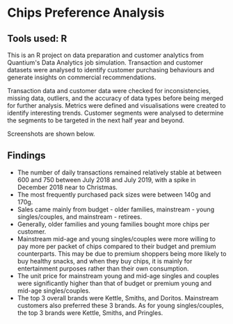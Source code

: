 # Chips Preference Analysis

## Tools used: R

This is an R project on data preparation and customer analytics from Quantium's Data Analytics job simulation. Transaction and customer datasets were analysed to identify customer purchasing behaviours and generate insights on commercial recommendations.

Transaction data and customer data were checked for inconsistencies, missing data, outliers, and the accuracy of data types before being merged for further analysis. Metrics were defined and visualisations were created to identify interesting trends. Customer segments were analysed to determine the segments to be targeted in the next half year and beyond.

Screenshots are shown below.

## Findings
* The number of daily transactions remained relatively stable at between 600 and 750 between July 2018 and July 2019, with a spike in December 2018 near to Christmas.
* The most frequently purchased pack sizes were between 140g and 170g.
* Sales came mainly from budget - older families, mainstream - young singles/couples, and mainstream - retirees.
* Generally, older families and young families bought more chips per customer.
* Mainstream mid-age and young singles/couples were more willing to pay more per packet of chips compared to their budget and premium counterparts. This may be due to premium shoppers being more likely to buy healthy snacks, and when they buy chips, it is mainly for entertainment purposes rather than their own consumption.
* The unit price for mainstream young and mid-age singles and couples were significantly higher than that of budget or premium young and mid-age singles/couples.
* The top 3 overall brands were Kettle, Smiths, and Doritos. Mainstream customers also preferred these 3 brands. As for young singles/couples, the top 3 brands were Kettle, Smiths, and Pringles.
